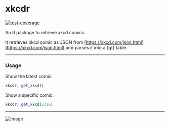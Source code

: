 # xkcdr

<!-- badges: start -->
[![test-coverage](https://github.com/pymk/xkcdr/actions/workflows/test-coverage.yaml/badge.svg)](https://github.com/pymk/xkcdr/actions/workflows/test-coverage.yaml)
<!-- badges: end -->

An R package to retrieve xkcd comics.

It retrieves xkcd comic as JSON from [https://xkcd.com/json.html](https://xkcd.com/json.html) and parses it into 
a {gt} table.

---

### Usage

Show the latest comic:

```r
xkcdr::get_xkcd()
```

Show a specific comic:

```r
xkcdr::get_xkcd(2716)
```
---

![image](https://user-images.githubusercontent.com/9125028/209604977-a429e6bb-5197-46f7-8905-9c3fa02d4856.png)
